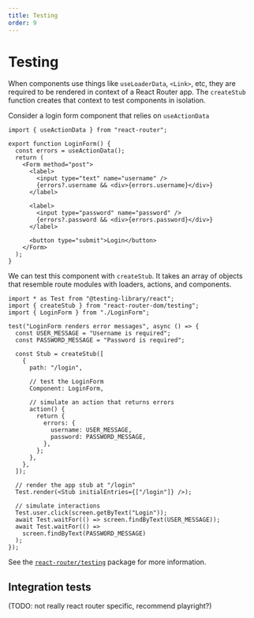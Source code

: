 ```yaml
---
title: Testing
order: 9
---
```


# Testing

When components use things like `useLoaderData`, `<Link>`, etc, they are required to be rendered in context of a React Router app. The `createStub` function creates that context to test components in isolation.

Consider a login form component that relies on `useActionData`

```tsx
import { useActionData } from "react-router";

export function LoginForm() {
  const errors = useActionData();
  return (
    <Form method="post">
      <label>
        <input type="text" name="username" />
        {errors?.username && <div>{errors.username}</div>}
      </label>

      <label>
        <input type="password" name="password" />
        {errors?.password && <div>{errors.password}</div>}
      </label>

      <button type="submit">Login</button>
    </Form>
  );
}
```

We can test this component with `createStub`. It takes an array of objects that resemble route modules with loaders, actions, and components.

```tsx
import * as Test from "@testing-library/react";
import { createStub } from "react-router-dom/testing";
import { LoginForm } from "./LoginForm";

test("LoginForm renders error messages", async () => {
  const USER_MESSAGE = "Username is required";
  const PASSWORD_MESSAGE = "Password is required";

  const Stub = createStub([
    {
      path: "/login",

      // test the LoginForm
      Component: LoginForm,

      // simulate an action that returns errors
      action() {
        return {
          errors: {
            username: USER_MESSAGE,
            password: PASSWORD_MESSAGE,
          },
        };
      },
    },
  ]);

  // render the app stub at "/login"
  Test.render(<Stub initialEntries={["/login"]} />);

  // simulate interactions
  Test.user.click(screen.getByText("Login"));
  await Test.waitFor(() => screen.findByText(USER_MESSAGE));
  await Test.waitFor(() =>
    screen.findByText(PASSWORD_MESSAGE)
  );
});
```

See the [`react-router/testing`][testing_guide] package for more information.

## Integration tests

(TODO: not really react router specific, recommend playright?)

[testing_guide]: #TODO:
